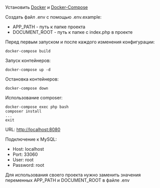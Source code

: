 Установить 
[Docker](https://docs.docker.com/engine/install/ubuntu/)
и
[Docker-Compose](https://docs.docker.com/compose/install/)

Создать файл .env с помощью .env.example:
- APP_PATH - путь к папке проекта
- DOCUMENT_ROOT - путь к папке с index.php в проекте

Перед первым запуском и после каждого изменения конфигурации:
```
docker-compose build
```
Запуск контейнеров:
```
docker-compose up -d
```
Остановка контейнеров:
```
docker-compose down
```
Использование composer:
```
docker-compose exec php bash
composer install
...
exit
```

URL: [http://localhost:8080](http://localhost:8080)

Подключение к MySQL:
- Host: localhost
- Port: 33060
- User: root
- Password: root

Для использования своего проекта нужно заменить значения переменных APP_PATH 
и DOCUMENT_ROOT в файле .env
